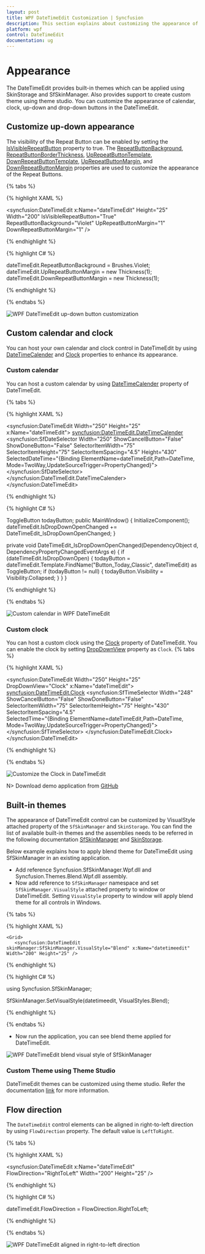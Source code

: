```yaml
---
layout: post
title: WPF DateTimeEdit Customization | Syncfusion 
description: This section explains about customizing the appearance of calendar, clock, drop-down button and various styles available in DateTimeEdit.
platform: wpf
control: DateTimeEdit
documentation: ug
---
```


# Appearance     

The DateTimeEdit provides built-in themes which can be applied using SkinStorage and SfSkinManager. Also provides support to create custom theme using theme studio. You can customize the appearance of calendar, clock, up-down and drop-down buttons in the DateTimeEdit.

## Customize up-down appearance

 The visibility of the Repeat Button can be enabled by setting the [IsVisibleRepeatButton](https://help.syncfusion.com/cr/cref_files/wpf/Syncfusion.Shared.Wpf~Syncfusion.Windows.Shared.DateTimeBase~IsVisibleRepeatButton.html) property to true. The [RepeatButtonBackground](https://help.syncfusion.com/cr/cref_files/wpf/Syncfusion.Shared.Wpf~Syncfusion.Windows.Shared.DateTimeBase~RepeatButtonBackground.html), [RepeatButtonBorderThickness](https://help.syncfusion.com/cr/cref_files/wpf/Syncfusion.Shared.Wpf~Syncfusion.Windows.Shared.DateTimeBase~RepeatButtonBorderThickness.html), [UpRepeatButtonTemplate](https://help.syncfusion.com/cr/cref_files/wpf/Syncfusion.Shared.Wpf~Syncfusion.Windows.Shared.DateTimeBase~UpRepeatButtonTemplate.html), [DownRepeatButtonTemplate](https://help.syncfusion.com/cr/cref_files/wpf/Syncfusion.Shared.Wpf~Syncfusion.Windows.Shared.DateTimeBase~DownRepeatButtonTemplate.html), [UpRepeatButtonMargin](https://help.syncfusion.com/cr/cref_files/wpf/Syncfusion.Shared.Wpf~Syncfusion.Windows.Shared.DateTimeBase~UpRepeatButtonMargin.html), and [DownRepeatButtonMargin](https://help.syncfusion.com/cr/cref_files/wpf/Syncfusion.Shared.Wpf~Syncfusion.Windows.Shared.DateTimeBase~DownRepeatButtonMargin.html) properties are used to customize the appearance of the Repeat Buttons.

{% tabs %}

{% highlight XAML %}

<syncfusion:DateTimeEdit x:Name="dateTimeEdit" Height="25" Width="200" 
                         IsVisibleRepeatButton="True" RepeatButtonBackground="Violet" 
                         UpRepeatButtonMargin="1" DownRepeatButtonMargin="1" />          

{% endhighlight %}

{% highlight C# %}

dateTimeEdit.RepeatButtonBackground = Brushes.Violet;
dateTimeEdit.UpRepeatButtonMargin = new Thickness(1);
dateTimeEdit.DownRepeatButtonMargin = new Thickness(1);

{% endhighlight %}

{% endtabs %}

![WPF DateTimeEdit up-down button customization](appearance-images/wpf-datetimeedit-up-down-customize.png)

## Custom calendar and clock

You can host your own calendar and clock control in DateTimeEdit by using [DateTimeCalender](https://help.syncfusion.com/cr/wpf/Syncfusion.Shared.Wpf~Syncfusion.Windows.Shared.DateTimeEdit~DateTimeCalender.html) and [Clock](https://help.syncfusion.com/cr/wpf/Syncfusion.Shared.Wpf~Syncfusion.Windows.Shared.DateTimeEdit~Clock.html) properties to enhance its appearance.

### Custom calendar

You can host a custom calendar by using [DateTimeCalender](https://help.syncfusion.com/cr/wpf/Syncfusion.Shared.Wpf~Syncfusion.Windows.Shared.DateTimeEdit~DateTimeCalender.html) property of DateTimeEdit. 

{% tabs %}

{% highlight XAML %}

 <syncfusion:DateTimeEdit Width="250" Height="25" x:Name="dateTimeEdit">
            <syncfusion:DateTimeEdit.DateTimeCalender>
                <syncfusion:SfDateSelector Width="250" ShowCancelButton="False" ShowDoneButton="False" 
                                   SelectorItemWidth="75" SelectorItemHeight="75" 
                                   SelectorItemSpacing="4.5" Height="430" 
                                   SelectedDateTime="{Binding ElementName=dateTimeEdit,Path=DateTime,
                                                      Mode=TwoWay,UpdateSourceTrigger=PropertyChanged}">
                </syncfusion:SfDateSelector>
            </syncfusion:DateTimeEdit.DateTimeCalender>
        </syncfusion:DateTimeEdit>

{% endhighlight %}

{% highlight C# %}

ToggleButton todayButton;
public MainWindow()
{
    InitializeComponent();
    dateTimeEdit.IsDropDownOpenChanged += DateTimeEdit_IsDropDownOpenChanged;
}

private void DateTimeEdit_IsDropDownOpenChanged(DependencyObject d, DependencyPropertyChangedEventArgs e)
{
    if (dateTimeEdit.IsDropDownOpen)
    {
        todayButton = dateTimeEdit.Template.FindName("Button_Today_Classic", dateTimeEdit) as ToggleButton;
        if (todayButton != null)
        {
            todayButton.Visibility = Visibility.Collapsed;
        }
    }
}

{% endhighlight  %}

{% endtabs %}

![Custom calendar in WPF DateTimeEdit](appearance-images/wpf-datetimeedit-custom-calendar.png)

### Custom clock

You can host a custom clock using the [Clock](https://help.syncfusion.com/cr/wpf/Syncfusion.Shared.Wpf~Syncfusion.Windows.Shared.DateTimeEdit~Clock.html) property of DateTimeEdit. You can enable the clock by setting [DropDownView](https://help.syncfusion.com/cr/wpf/Syncfusion.Shared.Wpf~Syncfusion.Windows.Shared.DateTimeEdit~DropDownView.html)  property as `Clock`.
{% tabs %}

{% highlight XAML %}

  <syncfusion:DateTimeEdit Width="250" Height="25" DropDownView="Clock" x:Name="dateTimeEdit">
            <syncfusion:DateTimeEdit.Clock>
                <syncfusion:SfTimeSelector Width="248" ShowCancelButton="False" ShowDoneButton="False" 
                                   SelectorItemWidth="75" SelectorItemHeight="75" Height="430"
                                   SelectorItemSpacing="4.5"                  
                                   SelectedTime="{Binding ElementName=dateTimeEdit,Path=DateTime,
                                                  Mode=TwoWay,UpdateSourceTrigger=PropertyChanged}">
                </syncfusion:SfTimeSelector>
            </syncfusion:DateTimeEdit.Clock>
        </syncfusion:DateTimeEdit>

{% endhighlight %}

{% endtabs %}

![Customize the Clock in DateTimeEdit](appearance-images/wpf-datetimeedit-custom-clock.png)

N> Download demo application from [GitHub](https://github.com/SyncfusionExamples/wpf-date-time-edit-examples/tree/master/Samples/Custom-clock-and-calendar)

## Built-in themes

The appearance of DateTimeEdit control can be customized by VisualStyle attached property of the `SfSkinManager` and `SkinStorage`. You can find the list of available built-in themes and the assemblies needs to be referred in the following documentation [SfSkinManager](https://help.syncfusion.com/wpf/themes/getting-started) and [SkinStorage](https://help.syncfusion.com/wpf/skinmanager/overview).

Below example explains how to apply blend theme for DateTimeEdit using SfSkinManager in an existing application.

* Add reference Syncfusion.SfSkinManager.Wpf.dll and Syncfusion.Themes.Blend.Wpf.dll assembly.
* Now add reference to `SfSkinManager` namespace and set `SfSkinManager.VisualStyle` attached property to window or DateTimeEdit. Setting `VisualStyle` property to window will apply blend theme for all controls in Windows.

{% tabs %}

{% highlight XAML %}

<Window x:Class="DateTimeEdit_sample.MainWindow"
        xmlns="http://schemas.microsoft.com/winfx/2006/xaml/presentation"
        xmlns:x="http://schemas.microsoft.com/winfx/2006/xaml"                          
        xmlns:syncfusion="http://schemas.syncfusion.com/wpf"
        xmlns:local="clr-namespace:DateTimeEdit_sample"
        xmlns:skinManager="clr-namespace:Syncfusion.SfSkinManager;assembly=Syncfusion.SfSkinManager.WPF"
        Title="Visual Styles Demo"  Icon="App.ico"
        Width="1200" Height="720"
        WindowStartupLocation="CenterScreen">

    <Grid>             
       <syncfusion:DateTimeEdit skinManager:SfSkinManager.VisualStyle="Blend" x:Name="datetimeedit" Width="200" Height="25" />
   </Grid>

</Window>                        

{% endhighlight %}

{% highlight C# %}

using Syncfusion.SfSkinManager;

SfSkinManager.SetVisualStyle(datetimeedit, VisualStyles.Blend);

{% endhighlight %}

{% endtabs %}

* Now run the application, you can see blend theme applied for DateTimeEdit.

![WPF DateTimeEdit blend visual style of SfSkinManager](appearance-images/wpf-datetimeedit-sfskinmanager-theme.png)

### Custom Theme using Theme Studio

DateTimeEdit themes can be customized using theme studio. Refer the documentation [link](https://help.syncfusion.com/wpf/themes/theme-studio) for more information.

## Flow direction 

The `DateTimeEdit` control elements can be aligned in right-to-left direction by using `FlowDirection` property. The default value is `LeftToRight`.  

{% tabs %}

{% highlight XAML %}

<syncfusion:DateTimeEdit x:Name="dateTimeEdit" FlowDirection="RightToLeft" Width="200" Height="25" />          

{% endhighlight %}

{% highlight C# %}

dateTimeEdit.FlowDirection = FlowDirection.RightToLeft;

{% endhighlight %}

{% endtabs %}

![WPF DateTimeEdit aligned in right-to-left direction](appearance-images/wpf-datetimeedit-flow-direction.png)